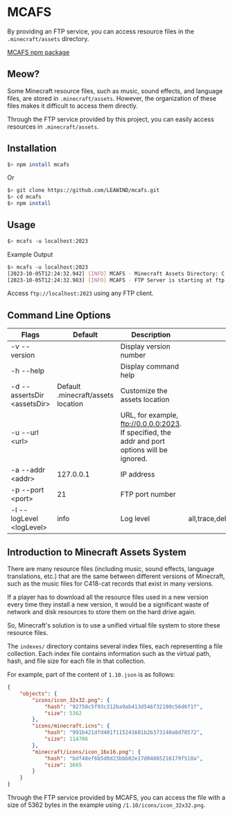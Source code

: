 # MCAFS 

By providing an FTP service, you can access resource files in the `.minecraft/assets` directory.

[MCAFS npm package](https://www.npmjs.com/package/mcafs)


## Meow?

Some Minecraft resource files, such as music, sound effects, and language files, are stored in `.minecraft/assets`. However, the organization of these files makes it difficult to access them directly.

Through the FTP service provided by this project, you can easily access resources in `.minecraft/assets`.

## Installation

```bash
$> npm install mcafs
```

Or

```bash
$> git clone https://github.com/LEAWIND/mcafs.git
$> cd mcafs
$> npm install
```

## Usage

```bash
$> mcafs -u localhost:2023
```

Example Output

```bash
$> mcafs -u localhost:2023
[2023-10-05T12:24:32.942] [INFO] MCAFS - Minecraft Assets Directory: C:\Users\LEAWIND\AppData\Roaming\.minecraft\assets
[2023-10-05T12:24:32.983] [INFO] MCAFS - FTP Server is starting at ftp://localhost:2023/
```

Access `ftp://localhost:2023` using any FTP client.

## Command Line Options

| Flags                        | Default                   | Description                                                        | Options                                         |
| ---------------------------- | ------------------------- | ------------------------------------------------------------------ | ----------------------------------------------- |
| -v --version                 |                           | Display version number                                            |                                                 |
| -h --help                    |                           | Display command help                                               |                                                 |
| -d --assertsDir \<assetsDir> | Default .minecraft/assets location | Customize the assets location                                  |                                                 |
| -u --url \<url>              |                           | URL, for example, ftp://0.0.0.0:2023. If specified, the addr and port options will be ignored. |                                                 |
| -a --addr \<addr>            | 127.0.0.1                 | IP address                                                         |                                                 |
| -p --port \<port>            | 21                        | FTP port number                                                    |                                                 |
| -l --logLevel \<logLevel>    | info                      | Log level                                                          | all,trace,debug,info,warn,error,fatal,mark,off |

## Introduction to Minecraft Assets System

There are many resource files (including music, sound effects, language translations, etc.) that are the same between different versions of Minecraft, such as the music files for C418-cat records that exist in many versions.

If a player has to download all the resource files used in a new version every time they install a new version, it would be a significant waste of network and disk resources to store them on the hard drive again.

So, Minecraft's solution is to use a unified virtual file system to store these resource files.

The `indexes/` directory contains several index files, each representing a file collection. Each index file contains information such as the virtual path, hash, and file size for each file in that collection.

For example, part of the content of `1.10.json` is as follows:

```json
{
	"objects": {
		"icons/icon_32x32.png": {
			"hash": "92750c5f93c312ba9ab413d546f32190c56d6f1f",
			"size": 5362
		},
		"icons/minecraft.icns": {
			"hash": "991b421dfd401f115241601b2b373140a8d78572",
			"size": 114786
		},
		"minecraft/icons/icon_16x16.png": {
			"hash": "bdf48ef6b5d0d23bbb02e17d04865216179f510a",
			"size": 3665
		}
	}
}
```

Through the FTP service provided by MCAFS, you can access the file with a size of 5362 bytes in the example using `/1.10/icons/icon_32x32.png`.
